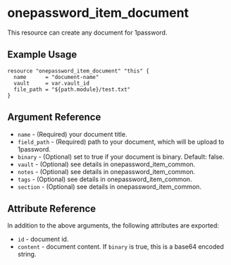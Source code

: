 # onepassword_item_document

This resource can create any document for 1password.

## Example Usage

```hcl
resource "onepassword_item_document" "this" {
  name      = "document-name"
  vault     = var.vault_id
  file_path = "${path.module}/test.txt"
}
```

## Argument Reference

* `name` - (Required) your document title.
* `field_path` - (Required) path to your document, which will be upload to 1password.
* `binary` - (Optional) set to true if your document is binary. Default: false.
* `vault` - (Optional) see details in onepassword_item_common.
* `notes` - (Optional) see details in onepassword_item_common.
* `tags` - (Optional) see details in onepassword_item_common.
* `section` - (Optional) see details in onepassword_item_common.

## Attribute Reference

In addition to the above arguments, the following attributes are exported:

* `id` - document id.
* `content` - document content. If `binary` is true, this is a base64 encoded string.
